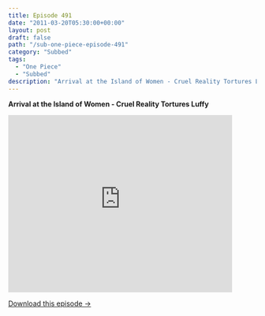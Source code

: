 ```yaml
---
title: Episode 491
date: "2011-03-20T05:30:00+00:00"
layout: post
draft: false
path: "/sub-one-piece-episode-491"
category: "Subbed"
tags:
  - "One Piece"
  - "Subbed"
description: "Arrival at the Island of Women - Cruel Reality Tortures Luffy"
---
```


**Arrival at the Island of Women - Cruel Reality Tortures Luffy**

<iframe width="640" height="360" src="https://www.rapidvideo.com/e/G6FRPEZ6T7" frameborder="0" marginwidth=0 marginheight=0 scrolling=no allowfullscreen style="max-width:90%;"></iframe>

<a href="http://ouo.io/qs/eCodkFEQ?s=https://www.rapidvideo.com/d/G6FRPEZ6T7" class="styled_a">Download this episode →</a>

